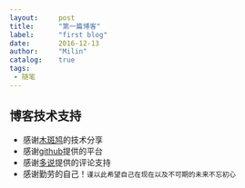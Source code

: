 ```yaml
---
layout:     post
title:      "第一篇博客"
label:      "first blog"
date:       2016-12-13
author:     "Milin"
catalog:    true
tags:
 - 随笔
---
```


## 博客技术支持
* 感谢[木斑鸠](https://github.com/woodbird/woodbird.github.io)的技术分享
* 感谢[github](https://github.com/)提供的平台
* 感谢[多说](http://duoshuo.com/)提供的评论支持
* 感谢勤劳的自己！`谨以此希望自己在现在以及不可期的未来不忘初心`

